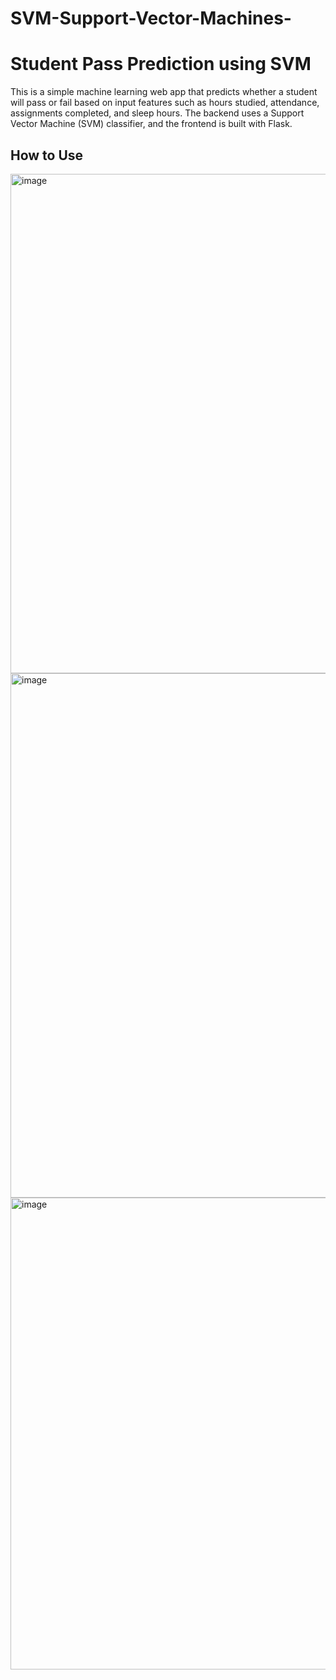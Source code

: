 # SVM-Support-Vector-Machines-

# Student Pass Prediction using SVM

This is a simple machine learning web app that predicts whether a student will pass or fail based on input features such as hours studied, attendance, assignments completed, and sleep hours. The backend uses a Support Vector Machine (SVM) classifier, and the frontend is built with Flask.



## How to Use
<img width="1071" height="799" alt="image" src="https://github.com/user-attachments/assets/bfafd75c-3bd9-489a-89c9-a915641eeecc" />
<img width="1148" height="839" alt="image" src="https://github.com/user-attachments/assets/65546498-a85e-4589-9f39-48a83b41d6f7" />
<img width="1165" height="755" alt="image" src="https://github.com/user-attachments/assets/86e336a8-9601-4f6a-bf9e-345c8c308f28" />

